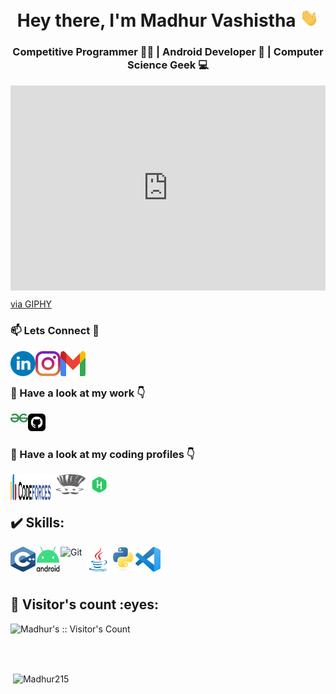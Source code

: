 <!-- ### Hi there 👋 -->
<h1 align="center">Hey there, I'm Madhur Vashistha <img src="./gif/Hi.gif" width="30px"></h1>
<h3 align="center">Competitive Programmer 👨‍💻 | Android Developer 📱 | Computer Science Geek 💻</h3>
<!-- <img src = "./pngs/banner.png" style="max-width:100%;"/>
 -->
 <div style="width:100%;height:0;padding-bottom:65%;position:relative;"><iframe src="https://giphy.com/embed/RJVw6tIfb2dIwTHFb0" width="100%" height="100%" style="position:absolute" frameBorder="0" class="giphy-embed" allowFullScreen></iframe></div><p><a href="https://giphy.com/gifs/NeighborlyNotaryNYC-congrats-man-office-dispassionate-RJVw6tIfb2dIwTHFb0">via GIPHY</a></p>
<h3>📫 Lets Connect 🤝</h3>
<a href="https://www.linkedin.com/in/madhur-vashistha-6217a0181/">
  <img align="left" alt="Linkdein" height="40" width="40" src="./svgs/linkedin.svg" />
</a>
<a href="https://www.instagram.com/max.madhur/">
  <img align="left" alt="Instagram"height="40" width="40" src="./svgs/instagram.svg" />
</a>
<a href="mailto:vashistha.madhur2@gmail.com"> 
    <img align="left" alt="Gmail" height="40" width="40" src="./svgs/gmail.svg" />
</a>
<br/>
<br/>

<h3>🔭 Have a look at my work 👇</h3>
<a href="https://github.com/Madhur215">
  <img alt="Github" width="28px" src="./svgs/github_white.svg" />
</a>
<a href="https://auth.geeksforgeeks.org/user/vashisthamadhur2/articles">
    <img align="left" alt="GeeksforGeeks" width="28px" src="./svgs/gfg.svg">
</a>
<br/>

<h3>🌱 Have a look at my coding profiles 👇</h3>
<a href="https://codeforces.com/profile/Madhur_V">
	<img align="left" alt="Codeforces" width="64px" height="42px" src="./svgs/codeforces.svg" />
</a>
<a href="https://www.codechef.com/users/madhur215">
	<img align="left" alt="Codechef" width="64px" height="32px" src="./svgs/codechef.svg" />
</a>
<a href="https://www.hackerrank.com/madhur_miracle11">
  <img align="left" alt="Hackerrank" width="32px" src="./svgs/hackerrank.svg" />
</a>
<br/>
<br/>

<h2> ✔️ Skills: </h2>
<img align="left" alt="C++" width="40" height="40" src="./svgs/c.svg" />
<img align="left" alt="Android" width="40px" height="40" src="./svgs/android_studio.svg" />
<img align="left" alt="Git" src="https://www.vectorlogo.zone/logos/git-scm/git-scm-icon.svg" alt="git" width="40" height="40"/>
<img align="left" alt="Java" src="https://raw.githubusercontent.com/devicons/devicon/master/icons/java/java-original.svg" alt="java" width="40" height="40"/>
<img align="left" alt="Python"src="https://raw.githubusercontent.com/devicons/devicon/master/icons/python/python-original.svg" alt="python" width="40" height="40"/>

<img align="left" alt="VS Code" width="40" height="40" src="./svgs/vs.svg" />

<br/>
<br/>
<br/>

<h2>👯 Visitor's count :eyes:</h2>

<p><img src="https://profile-counter.glitch.me/{Madhur215}/count.svg" alt="Madhur's :: Visitor's Count" /></p>

<br/>
<br/>

<p>&nbsp;<img align="center" src="https://github-stats-alpha.vercel.app/api/?username=Madhur215" alt="Madhur215" /></p>

<!--
**tapixhx/tapixhx** is a ✨ _special_ ✨ repository because its `README.md` (this file) appears on your GitHub profile.

Here are some ideas to get you started:

- 🔭 I’m currently working on ...
- 🌱 I’m currently learning ...
- 👯 I’m looking to collaborate on ...
- 🤔 I’m looking for help with ...
- 💬 Ask me about ...
- 📫 How to reach me: ...
- 😄 Pronouns: ...
- ⚡ Fun fact: ...
-->
